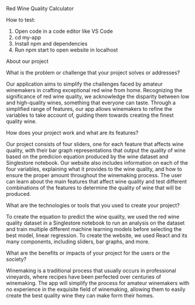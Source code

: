 Red Wine Quality Calculator

How to test:
1. Open code in a code editor like VS Code
2. cd my-app
3. Install npm and dependencies
4. Run npm start to open website in localhost


About our project


What is the problem or challenge that your project solves or addresses?

Our application aims to simplify the challenges faced by amateur winemakers in crafting exceptional red wine from home. Recognizing the significance of red wine quality, we acknowledge the disparity between low and high-quality wines, something that everyone can taste. Through a simplified range of features, our app allows winemakers to refine the variables to take account of, guiding them towards creating the finest quality wine.


How does your project work and what are its features?

Our project consists of four sliders, one for each feature that affects wine quality, with their bar graph representations that output the quality of wine based on the predicion equation produced by the wine dataset and Singlestore notebook. Our website also includes information on each of the four variables, explaining what it provides to the wine quality, and how to ensure the proper amount throughout the winemaking process. The user can learn about the main features that affect wine quality and test different combinations of the features to determine the quality of wine that will be produced.


What are the technologies or tools that you used to create your project?

To create the equation to predict the wine quality, we used the red wine quality dataset in a Singlestore notebook to run an analysis on the dataset and train multiple different machine learning models before selecting the best model, linear regression. To create the website, we used React and its many components, including sliders, bar graphs, and more. 


What are the benefits or impacts of your project for the users or the society?

Winemaking is a traditional process that usually occurs in professional vineyards, where recipes have been perfected over centuries of winemaking. The app will simplify the process for amateur winemakers with no experience in the exquisite field of winemaking, allowing them to easily create the best quality wine they can make form their homes.
